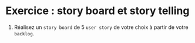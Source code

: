 # Exercice : story board et story telling

1. Réalisez un `story board` de 5 `user story` de votre choix à partir de votre `backlog`.